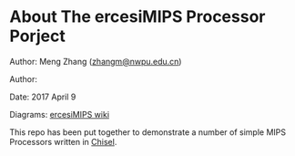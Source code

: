 About The ercesiMIPS Processor Porject
====================================

Author: Meng Zhang (zhangm@nwpu.edu.cn)

Author:

Date: 2017 April 9

Diagrams: [ercesiMIPS wiki](http://www.ercesi.org)

This repo has been put together to demonstrate a number of simple MIPS Processors written in [Chisel](http://chisel.eecs.berkeley.edu).

